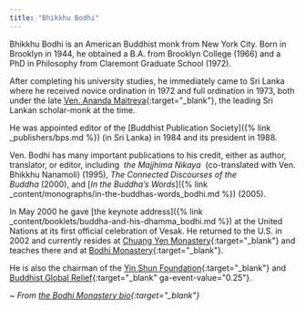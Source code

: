 ```yaml
---
title: "Bhikkhu Bodhi"
---
```


Bhikkhu Bodhi is an American Buddhist monk from New York City. Born in Brooklyn in 1944, he obtained a B.A. from Brooklyn College (1966) and a PhD in Philosophy from Claremont Graduate School (1972).

After completing his university studies, he immediately came to Sri Lanka where he received novice ordination in 1972 and full ordination in 1973, both under the late [Ven. Ananda Maitreya](http://www.accesstoinsight.org/lib/authors/bodhi/bam.html){:target="_blank"}, the leading Sri Lankan scholar-monk at the time.

He was appointed editor of the [Buddhist Publication Society]({% link _publishers/bps.md %}) (in Sri Lanka) in 1984 and its president in 1988.

Ven. Bodhi has many important publications to his credit, either as author, translator, or editor, including  *the Majjhima Nikaya*  (co-translated with Ven. Bhikkhu Nanamoli) (1995), *The Connected Discourses of the Buddha* (2000), and [*In the Buddha’s Words*]({% link _content/monographs/in-the-buddhas-words_bodhi.md %}) (2005).

In May 2000 he gave [the keynote address]({% link _content/booklets/buddha-and-his-dhamma_bodhi.md %}) at the United Nations at its first official celebration of Vesak. He returned to the U.S. in 2002 and currently resides at [Chuang Yen Monastery](https://www.baus.org/){:target="_blank"} and teaches there and at [Bodhi Monastery](https://bodhimonastery.org/){:target="_blank"}.

He is also the chairman of the [Yin Shun Foundation](https://yinshun.org/){:target="_blank"} and [Buddhist Global Relief](https://www.buddhistglobalrelief.org/){:target="_blank" ga-event-value="0.25"}.

*~ From [the Bodhi Monastery bio](https://bodhimonastery.org/ven-bhikkhu-bodhi.html){:target="_blank"}*
